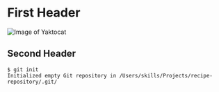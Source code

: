 # First Header

![Image of Yaktocat](https://octodex.github.com/images/yaktocat.png)

## Second Header

```
$ git init
Initialized empty Git repository in /Users/skills/Projects/recipe-repository/.git/
```
